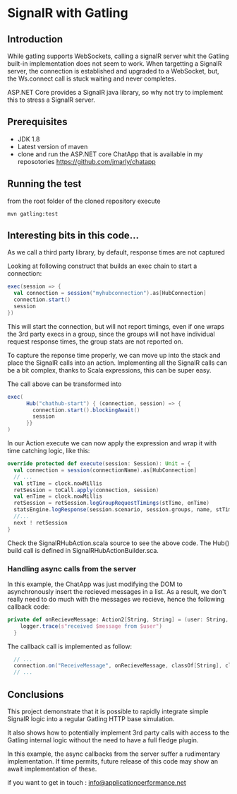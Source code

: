 # SignalR with Gatling
## Introduction
While gatling supports WebSockets, calling a signalR server whit the Gatling built-in implementation does not seem to work.
When targetting a SignalR server, the connection is established and upgraded to a WebSocket, but, the
Ws.connect call is stuck waiting and never completes.

ASP.NET Core provides a SignalR java library, so why not try to implement this
to stress a SignalR server.

## Prerequisites

- JDK 1.8
- Latest version of maven
- clone and run the ASP.NET core ChatApp that is available in my reposotories <https://github.com/jmarly/chatapp>

## Running the test

from the root folder of the cloned repository execute

```shell
mvn gatling:test
```

## Interesting bits in this code...

As we call a third party library, by default, response times are not captured

Looking at following construct that builds an exec chain to start
a connection: 

```scala
exec(session => {
  val connection = session("myhubconnection").as[HubConnection]
  connection.start()
  session
})
```
This will start the connection, but will not report timings, even if one wraps the 3rd party execs in a 
group, since the groups will not have individual request response times, the group stats are not reported on.

To capture the reponse time properly, we can move up into the stack and place the SignalR calls into an action.
Implementing all the SignalR calls can be a bit complex, thanks to Scala expressions, this can be super easy.

The call above can be transformed into

```scala
exec(
      Hub("chathub-start") { (connection, session) => {
        connection.start().blockingAwait()
        session
      }}
)
```

In our Action execute we can now apply the expression and wrap it with time catching logic, like this:

```scala
override protected def execute(session: Session): Unit = {
  val connection = session(connectionName).as[HubConnection]
  // ...
  val stTime = clock.nowMillis
  retSession = toCall.apply(connection, session)
  val enTime = clock.nowMillis
  retSession = retSession.logGroupRequestTimings(stTime, enTime)
  statsEngine.logResponse(session.scenario, session.groups, name, stTime, enTime, OK, None, None)
  //...
  next ! retSession
}

```
Check the SignalRHubAction.scala source to see the above code.
The Hub(<hubname>) build call is defined in SignalRHubActionBuilder.sca.

### Handling async calls from the server
In this example, the ChatApp was just modifying the DOM to asynchronously insert the recieved messages in a list.
As a result, we don't really need to do much with the messages we recieve, hence the following callback code:

```scala
private def onRecieveMessage: Action2[String, String] = (user: String, message: String) => {
    logger.trace(s"received $message from $user")
  }
```
The callback call is implemented as follow:
```scala
  // ...
  connection.on("ReceiveMessage", onRecieveMessage, classOf[String], classOf[String])
  // ...
```


## Conclusions

This project demonstrate that it is possible to rapidly integrate simple SignalR logic into a regular Gatling HTTP 
base simulation.

It also shows how to potentially implement 3rd party calls with access to the Gatling internal logic without the 
need to have a full fledge plugin.

In this example, the async callbacks from the server suffer a rudimentary implementation. If time permits, future 
release of this code may show an await implementation of these.

if you want to get in touch : <info@applicationperformance.net>